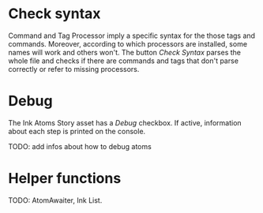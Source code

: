 ﻿# Check syntax

Command and Tag Processor imply a specific syntax for the those tags and commands. Moreover, according to which processors are installed, some names will work and others won't. The button *Check Syntax* parses the whole file and checks if there are commands and tags that don't parse correctly or refer to missing processors.

# Debug

The Ink Atoms Story asset has a *Debug* checkbox. If active, information about each step is printed on the console.

TODO: add infos about how to debug atoms

# Helper functions

TODO: AtomAwaiter, Ink List.